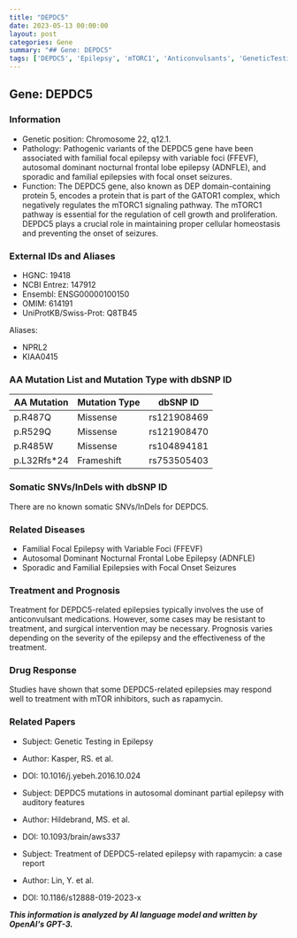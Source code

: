 ```yaml
---
title: "DEPDC5"
date: 2023-05-13 00:00:00
layout: post
categories: Gene
summary: "## Gene: DEPDC5"
tags: ['DEPDC5', 'Epilepsy', 'mTORC1', 'Anticonvulsants', 'GeneticTesting', 'Rapamycin', 'FFEVF', 'ADNFLE']
---
```


## Gene: DEPDC5

### Information

- Genetic position: Chromosome 22, q12.1.
- Pathology: Pathogenic variants of the DEPDC5 gene have been associated with familial focal epilepsy with variable foci (FFEVF), autosomal dominant nocturnal frontal lobe epilepsy (ADNFLE), and sporadic and familial epilepsies with focal onset seizures.
- Function: The DEPDC5 gene, also known as DEP domain-containing protein 5, encodes a protein that is part of the GATOR1 complex, which negatively regulates the mTORC1 signaling pathway. The mTORC1 pathway is essential for the regulation of cell growth and proliferation. DEPDC5 plays a crucial role in maintaining proper cellular homeostasis and preventing the onset of seizures.

### External IDs and Aliases

- HGNC: 19418
- NCBI Entrez: 147912
- Ensembl: ENSG00000100150
- OMIM: 614191
- UniProtKB/Swiss-Prot: Q8TB45

Aliases:
- NPRL2
- KIAA0415

### AA Mutation List and Mutation Type with dbSNP ID

| AA Mutation | Mutation Type | dbSNP ID |
| --- | --- | --- |
| p.R487Q | Missense | rs121908469 |
| p.R529Q | Missense | rs121908470 |
| p.R485W | Missense | rs104894181 |
| p.L32Rfs*24 | Frameshift | rs753505403 |

### Somatic SNVs/InDels with dbSNP ID

There are no known somatic SNVs/InDels for DEPDC5.

### Related Diseases

- Familial Focal Epilepsy with Variable Foci (FFEVF)
- Autosomal Dominant Nocturnal Frontal Lobe Epilepsy (ADNFLE)
- Sporadic and Familial Epilepsies with Focal Onset Seizures

### Treatment and Prognosis

Treatment for DEPDC5-related epilepsies typically involves the use of anticonvulsant medications. However, some cases may be resistant to treatment, and surgical intervention may be necessary. Prognosis varies depending on the severity of the epilepsy and the effectiveness of the treatment.

### Drug Response

Studies have shown that some DEPDC5-related epilepsies may respond well to treatment with mTOR inhibitors, such as rapamycin.

### Related Papers

- Subject: Genetic Testing in Epilepsy
- Author: Kasper, RS. et al.
- DOI: 10.1016/j.yebeh.2016.10.024

- Subject: DEPDC5 mutations in autosomal dominant partial epilepsy with auditory features
- Author: Hildebrand, MS. et al.
- DOI: 10.1093/brain/aws337

- Subject: Treatment of DEPDC5-related epilepsy with rapamycin: a case report
- Author: Lin, Y. et al.
- DOI: 10.1186/s12888-019-2023-x

**_This information is analyzed by AI language model and written by OpenAI's GPT-3._**